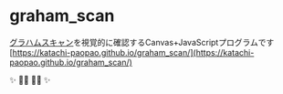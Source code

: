 # graham_scan
[グラハムスキャン](https://en.wikipedia.org/wiki/Graham_scan "Wikipedia")を視覚的に確認するCanvas+JavaScriptプログラムです  
[https://katachi-paopao.github.io/graham_scan/](https://katachi-paopao.github.io/graham_scan/)

✨️ 💢🐹 🐘💦 ✨️